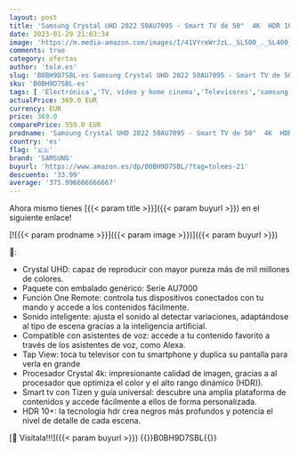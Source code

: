 ```yaml
---
layout: post
title: 'Samsung Crystal UHD 2022 50AU7095 - Smart TV de 50"  4K  HDR 10+  Procesador 4K  PurColor  Sonido Inteligente  Función One Remote Control y Compatible Asistentes de Voz  Compatible con Alexa'
date: 2023-01-29 21:03:34
image: 'https://m.media-amazon.com/images/I/41VYreWrJzL._SL500_._SL400_.jpg'
comments: true
category: ofertas
author: 'tole.es'
slug: 'B0BH9D7SBL-es Samsung Crystal UHD 2022 50AU7095 - Smart TV de 50" 4K HDR...'
sku: 'B0BH9D7SBL-es'
tags: [ 'Electrónica','TV, vídeo y home cinema','Televisores','samsung','smart','tv','🇪🇸', ]
actualPrice: 369.0 EUR
currency: EUR
price: 369.0
comparePrice: 559.0 EUR
prodname: 'Samsung Crystal UHD 2022 50AU7095 - Smart TV de 50"  4K  HDR 10+  Procesador 4K  PurColor  Sonido Inteligente  Función One Remote Control y Compatible Asistentes de Voz  Compatible con Alexa'
country: 'es'
flag: '🇪🇸'
brand: 'SAMSUNG'
buyurl: 'https://www.amazon.es/dp/B0BH9D7SBL/?tag=tolees-21'
descuento: '33.99'
average: '375.996666666667'
---
```


Ahora mismo tienes [{{< param title >}}]({{< param buyurl >}}) en el siguiente enlace!

[![{{< param prodname >}}]({{< param image >}})]({{< param buyurl >}})

🔎:

- Crystal UHD: capaz de reproducir con mayor pureza más de mil millones de colores.
- Paquete con embalado genérico: Serie AU7000
- Función One Remote: controla tus dispositivos conectados con tu mando y accede a los contenidos fácilmente.
- Sonido inteligente: ajusta el sonido al detectar variaciones, adaptándose al tipo de escena gracias a la inteligencia artificial.
- Compatible con asistentes de voz: accede a tu contenido favorito a través de los asistentes de voz, como Alexa.
- Tap View: toca tu televisor con tu smartphone y duplica su pantalla para verla en grande
- Procesador Crystal 4k: impresionante calidad de imagen, gracias a al procesador que optimiza el color y el alto rango dinámico (HDR)).
- Smart tv con Tizen y guía universal: descubre una amplia plataforma de contenidos y accede fácilmente a ellos de forma personalizada.
- HDR 10+: la tecnología hdr crea negros más profundos y potencia el nivel de detalle de cada escena.

[🛒 Visítala!!!]({{< param buyurl >}})
{{<world>}}B0BH9D7SBL{{</world>}}
